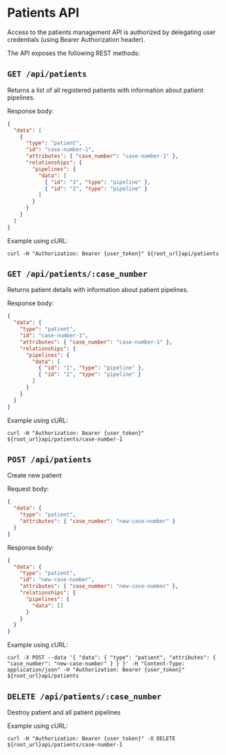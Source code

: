 # Patients API

Access to the patients management API is authorized by delegating user
credentials (using Bearer Authorization header).

The API exposes the following REST methods:

## `GET /api/patients`

Returns a list of all registered patients with information about patient
pipelines.

Response body:

```json
{
  "data": [
    {
      "type": "patient",
      "id": "case-number-1",
      "attributes": { "case_number": "case-number-1" },
      "relationships": {
        "pipelines": {
          "data": [
            { "id": "1", "type": "pipeline" },
            { "id": "2", "type": "pipeline" }
          ]
        }
      }
    }
  ]
}
```

Example using cURL:

```
curl -H "Authorization: Bearer {user_token}" ${root_url}api/patients
```

## `GET /api/patients/:case_number`

Returns patient details with information about patient pipelines.

Response body:

```json
{
  "data": {
    "type": "patient",
    "id": "case-number-1",
    "attributes": { "case_number": "case-number-1" },
    "relationships": {
      "pipelines": {
        "data": [
          { "id": "1", "type": "pipeline" },
          { "id": "2", "type": "pipeline" }
        ]
      }
    }
  }
}
```

Example using cURL:

```
curl -H "Authorization: Bearer {user_token}" ${root_url}api/patients/case-number-1
```

## `POST /api/patients`

Create new patient

Request body:

```json
{
  "data": {
    "type": "patient",
    "attributes": { "case_number": "new-case-number" }
  }
}
```

Response body:


```json
{
  "data": {
    "type": "patient",
    "id": "new-case-number",
    "attributes": { "case_number": "new-case-number" },
    "relationships": {
      "pipelines": {
        "data": []
      }
    }
  }
}
```

Example using cURL:

```
curl -X POST --data '{ "data": { "type": "patient", "attributes": { "case_number": "new-case-number" } } }' -H "Content-Type: application/json" -H "Authorization: Bearer {user_token}" ${root_url}api/patients
```

## `DELETE /api/patients/:case_number`

Destroy patient and all patient pipelines

Example using cURL:

```
curl -H "Authorization: Bearer {user_token}" -X DELETE ${root_url}api/patients/case-number-1
```
